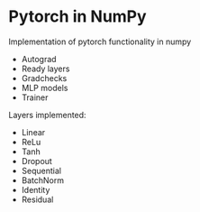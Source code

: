 # Pytorch in NumPy

Implementation of pytorch functionality in numpy

- Autograd
- Ready layers
- Gradchecks
- MLP models
- Trainer

Layers implemented:

- Linear
- ReLu
- Tanh
- Dropout
- Sequential
- BatchNorm
- Identity
- Residual
